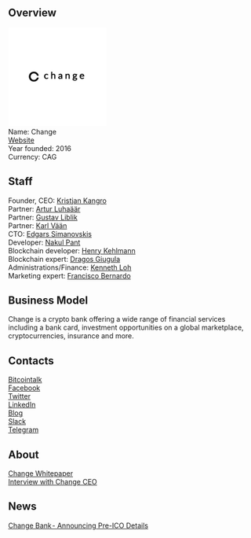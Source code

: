 ## Overview
![ logo](../projects/logo/change.png)  
Name: Change   
[Website](https://change-bank.com/)  
Year founded: 2016    
Currency: CAG    
## Staff
Founder, CEO: [Kristjan Kangro](../people/kristjan_kangro.md)  
Partner: [Artur Luhaäär](../people/artur_luhaaar.md)  
Partner: [Gustav Liblik](../people/gustav_liblik.md)  
Partner: [Karl Vään](../people/karl_vaan.md)  
CTO: [Edgars Simanovskis](../people/edgars_simanovskis.md)  
Developer: [Nakul Pant](../people/nakul_pant.md)  
Blockchain developer: [Henry Kehlmann](../people/henry_kehlmann.md)  
Blockchain expert: [Dragos Giugula](../people/dragos_giugula.md)  
Administrations/Finance: [Kenneth Loh](../people/kenneth_loh.md)  
Marketing expert: [Francisco Bernardo](../people/francisco_bernardo.md)  
## Business Model
Change is a crypto bank offering a wide range of financial services including a bank card, investment opportunities on a global marketplace, cryptocurrencies, insurance and more.
## Contacts
[Bitcointalk](https://bitcointalk.org/index.php?topic=2087937.0)   
[Facebook](https://www.facebook.com/changefinance/)   
[Twitter](https://twitter.com/changefinance)  
[LinkedIn](https://www.linkedin.com/company-beta/13190167/)     
[Blog](https://medium.com/@changebank)    
[Slack](https://coinchange.slack.com/join/shared_invite/MjIzMDgxNDQ0OTAwLTE1MDIwOTc5NTQtMWZlYzAxYTlkNA)  
[Telegram](https://t.me/joinchat/E7dDX0LwpOolBJ5z2MVSUw)  
## About
[Change Whitepaper](https://drive.google.com/file/d/0B4RKXcemFwwbNW5wVGtBMWM0c2s/view)  
[Interview with Change CEO](https://www.youtube.com/watch?v=tGCElDm3eEU&feature=youtu.be)  
## News
[Change Bank - Announcing Pre-ICO Details](../news/change_03-09-17.md)
